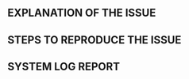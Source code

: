 ## EXPLANATION OF THE ISSUE

<!-- What happens, under which versions, under what conditions, when, and what were you expecting instead. -->

## STEPS TO REPRODUCE THE ISSUE

<!-- 1. List steps to reproduce your issue so we can replicate. -->

## SYSTEM LOG REPORT

```

```

<!--
BEFORE POSTING YOUR ISSUE
- These comments won't show up when you submit the issue.
- Try to add as much detail as possible. Be specific!
- If you're requesting a new feature, explain why you'd like it to be added.
- Search this repository (top of the page) for the issue and it has not been fixed or reported already.
-->